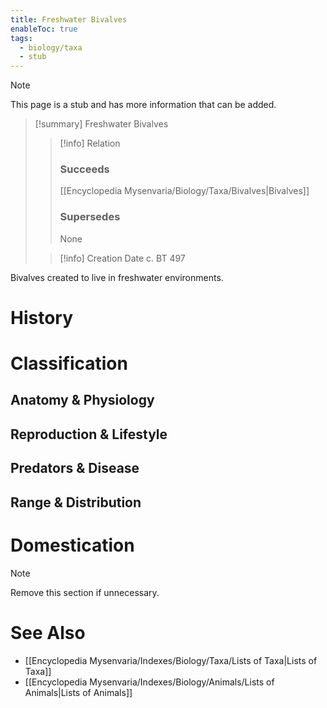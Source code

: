 ```yaml
---
title: Freshwater Bivalves
enableToc: true
tags:
  - biology/taxa
  - stub
---
```


> [!note]
> This page is a stub and has more information that can be added.

> [!summary] Freshwater Bivalves
> > [!info] Relation
> > ### Succeeds
> > [[Encyclopedia Mysenvaria/Biology/Taxa/Bivalves|Bivalves]]
> > ### Supersedes
> > None
>
> > [!info] Creation Date
> > c. BT 497

Bivalves created to live in freshwater environments.
# History

# Classification
## Anatomy & Physiology

## Reproduction & Lifestyle

## Predators & Disease

## Range & Distribution

# Domestication

> [!note]
> Remove this section if unnecessary.
# See Also
- [[Encyclopedia Mysenvaria/Indexes/Biology/Taxa/Lists of Taxa|Lists of Taxa]]
- [[Encyclopedia Mysenvaria/Indexes/Biology/Animals/Lists of Animals|Lists of Animals]]